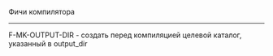 Фичи компилятора
****************

F-MK-OUTPUT-DIR - создать перед компиляцией целевой каталог, указанный в output_dir